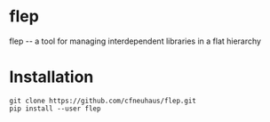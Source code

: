 # flep
flep -- a tool for managing interdependent libraries in a flat hierarchy

# Installation

```
git clone https://github.com/cfneuhaus/flep.git
pip install --user flep
```
